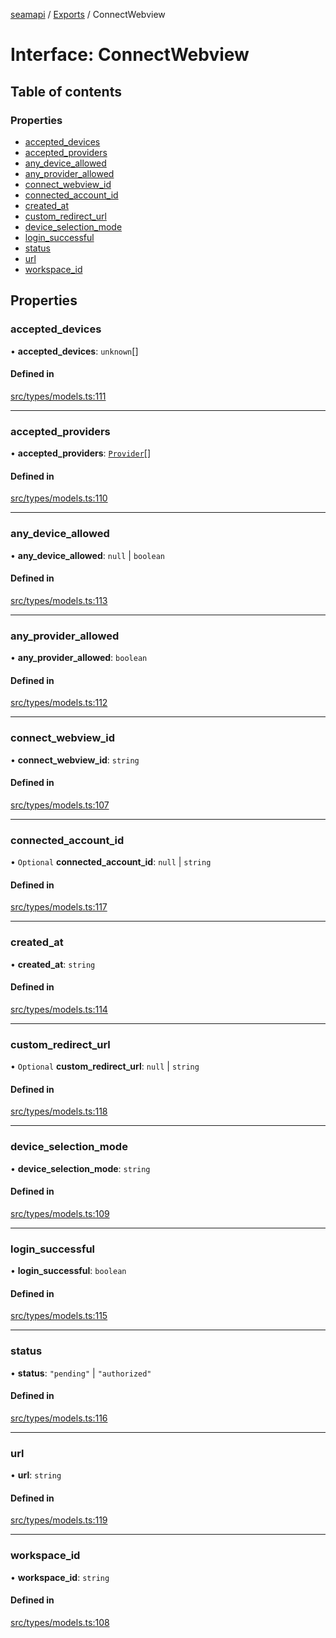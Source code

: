 [seamapi](../README.md) / [Exports](../modules.md) / ConnectWebview

# Interface: ConnectWebview

## Table of contents

### Properties

- [accepted\_devices](ConnectWebview.md#accepted_devices)
- [accepted\_providers](ConnectWebview.md#accepted_providers)
- [any\_device\_allowed](ConnectWebview.md#any_device_allowed)
- [any\_provider\_allowed](ConnectWebview.md#any_provider_allowed)
- [connect\_webview\_id](ConnectWebview.md#connect_webview_id)
- [connected\_account\_id](ConnectWebview.md#connected_account_id)
- [created\_at](ConnectWebview.md#created_at)
- [custom\_redirect\_url](ConnectWebview.md#custom_redirect_url)
- [device\_selection\_mode](ConnectWebview.md#device_selection_mode)
- [login\_successful](ConnectWebview.md#login_successful)
- [status](ConnectWebview.md#status)
- [url](ConnectWebview.md#url)
- [workspace\_id](ConnectWebview.md#workspace_id)

## Properties

### accepted\_devices

• **accepted\_devices**: `unknown`[]

#### Defined in

[src/types/models.ts:111](https://github.com/hello-seam/seamapi-javascript/blob/main/src/types/models.ts#L111)

___

### accepted\_providers

• **accepted\_providers**: [`Provider`](../enums/Provider.md)[]

#### Defined in

[src/types/models.ts:110](https://github.com/hello-seam/seamapi-javascript/blob/main/src/types/models.ts#L110)

___

### any\_device\_allowed

• **any\_device\_allowed**: ``null`` \| `boolean`

#### Defined in

[src/types/models.ts:113](https://github.com/hello-seam/seamapi-javascript/blob/main/src/types/models.ts#L113)

___

### any\_provider\_allowed

• **any\_provider\_allowed**: `boolean`

#### Defined in

[src/types/models.ts:112](https://github.com/hello-seam/seamapi-javascript/blob/main/src/types/models.ts#L112)

___

### connect\_webview\_id

• **connect\_webview\_id**: `string`

#### Defined in

[src/types/models.ts:107](https://github.com/hello-seam/seamapi-javascript/blob/main/src/types/models.ts#L107)

___

### connected\_account\_id

• `Optional` **connected\_account\_id**: ``null`` \| `string`

#### Defined in

[src/types/models.ts:117](https://github.com/hello-seam/seamapi-javascript/blob/main/src/types/models.ts#L117)

___

### created\_at

• **created\_at**: `string`

#### Defined in

[src/types/models.ts:114](https://github.com/hello-seam/seamapi-javascript/blob/main/src/types/models.ts#L114)

___

### custom\_redirect\_url

• `Optional` **custom\_redirect\_url**: ``null`` \| `string`

#### Defined in

[src/types/models.ts:118](https://github.com/hello-seam/seamapi-javascript/blob/main/src/types/models.ts#L118)

___

### device\_selection\_mode

• **device\_selection\_mode**: `string`

#### Defined in

[src/types/models.ts:109](https://github.com/hello-seam/seamapi-javascript/blob/main/src/types/models.ts#L109)

___

### login\_successful

• **login\_successful**: `boolean`

#### Defined in

[src/types/models.ts:115](https://github.com/hello-seam/seamapi-javascript/blob/main/src/types/models.ts#L115)

___

### status

• **status**: ``"pending"`` \| ``"authorized"``

#### Defined in

[src/types/models.ts:116](https://github.com/hello-seam/seamapi-javascript/blob/main/src/types/models.ts#L116)

___

### url

• **url**: `string`

#### Defined in

[src/types/models.ts:119](https://github.com/hello-seam/seamapi-javascript/blob/main/src/types/models.ts#L119)

___

### workspace\_id

• **workspace\_id**: `string`

#### Defined in

[src/types/models.ts:108](https://github.com/hello-seam/seamapi-javascript/blob/main/src/types/models.ts#L108)
